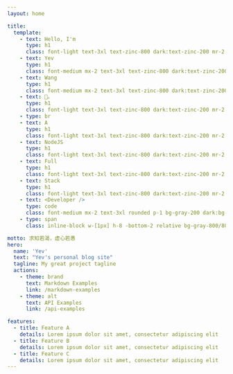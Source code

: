 ```yaml
---
layout: home

title:
  template:
    - text: Hello, I'm
      type: h1
      class: font-light text-3xl text-zinc-800 dark:text-zinc-200 mr-2
    - text: Yev
      type: h1
      class: font-medium mx-2 text-3xl text-zinc-800 dark:text-zinc-200 mr-2
    - text: Wang
      type: h1
      class: font-medium mx-2 text-3xl text-zinc-800 dark:text-zinc-200 mr-2
    - text: 👋。
      type: h1
      class: font-light text-3xl text-zinc-800 dark:text-zinc-200 mr-2
    - type: br
    - text: A
      type: h1
      class: font-light text-3xl text-zinc-800 dark:text-zinc-200 mr-2
    - text: NodeJS
      type: h1
      class: font-light text-3xl text-zinc-800 dark:text-zinc-200 mr-2
    - text: Full
      type: h1
      class: font-light text-3xl text-zinc-800 dark:text-zinc-200 mr-2
    - text: Stack
      type: h1
      class: font-light text-3xl text-zinc-800 dark:text-zinc-200 mr-2
    - text: <Developer />
      type: code
      class: font-medium mx-2 text-3xl rounded p-1 bg-gray-200 dark:bg-gray-800/0 hover:dark:bg-gray-800/100 bg-opacity-0 hover:bg-opacity-100 transition-background duration-200 text-zinc-800 dark:text-zinc-200 mr-2
    - type: span
      class: inline-block w-[1px] h-8 -bottom-2 relative bg-gray-800/80 dark:bg-gray-200/80 opacity-0 group-hover:opacity-100 transition-opacity duration-200 group-hover:animation-blink text-zinc-800 dark:text-zinc-200 mr-2

motto: 求知若渴，虚心若愚
hero:
  name: 'Yev'
  text: "Yev's personal blog site"
  tagline: My great project tagline
  actions:
    - theme: brand
      text: Markdown Examples
      link: /markdown-examples
    - theme: alt
      text: API Examples
      link: /api-examples

features:
  - title: Feature A
    details: Lorem ipsum dolor sit amet, consectetur adipiscing elit
  - title: Feature B
    details: Lorem ipsum dolor sit amet, consectetur adipiscing elit
  - title: Feature C
    details: Lorem ipsum dolor sit amet, consectetur adipiscing elit
---
```

